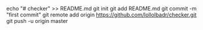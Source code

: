 echo "# checker" >> README.md
git init
git add README.md
git commit -m "first commit"
git remote add origin https://github.com/lollolbadr/checker.git
git push -u origin master
